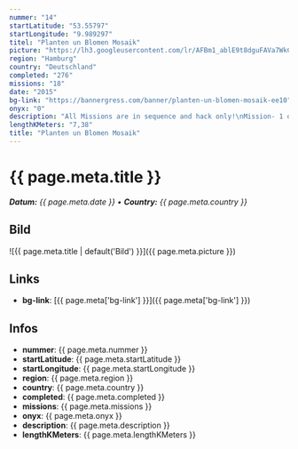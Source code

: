 ```yaml
---
nummer: "14"
startLatitude: "53.55797"
startLongitude: "9.989297"
titel: "Planten un Blomen Mosaik"
picture: "https://lh3.googleusercontent.com/lr/AFBm1_ablE9t8dguFAVa7WkC20igXNC_CJ3d0McZzTG7KJhzuGBn9UfxHTPUdIFlps5ptwZvsB10lzlgMSPE0vTCpQa4bniIwVuFppgUzhPYfAZihqPwwQi8NdcdLYJkLluUbsmpLR2-FfQ-o2sy6AwCYysvuisy3KdwZA73of1fql_Q-bygNBnRUiZIshLbsxqqsm8XbhLEO_RZArsxgL02Bimb7zLkQbjFR22uVJeg9XNy-_7-wTJ7Xy0xcI9wOQJ16bdnOaOm0S3_uJwHEcj9N7sPAxAtdfqDavp8j3vZ4GEJ-TXbKNddv6mxuu5Fpo7mOjadBBhK20BW630oP6nebO8MWvvZBe_L2jxXHvckIybLOuPsMTT3Q3MKBVcVv5jW2kUYyQhZQnkAN8Q5q4jgDU-yBERRyQCC3W_PocDN1cqoCWQ29RvCWPz2oMZPzQKYpnDYDg9hdNve7kWpaezKhubVFL8K2-IqUhCPuYvjyO7P0LRcrUQtI0ew7STHOo2pCIrgwAdOgMkwtFrIZPFOrKYcbdtJ4yTpFH_SXaiuCTFH5sBNAPwG6GfF8UOg8ezPRObT3-7BL1gALxgAOERl5Scp50sV-jfxQ5Hy_a0ANWUdpz6yZ9pFHj5y54ToEF8j23O61CEwVjcRxTberVg3f4hraaMU2ctAL8jjEMu3TOcDoivcaxQxslcTdB0VQ5D8aV5o5zpyfA"
region: "Hamburg"
country: "Deutschland"
completed: "276"
missions: "18"
date: "2015"
bg-link: "https://bannergress.com/banner/planten-un-blomen-mosaik-ee10"
onyx: "0"
description: "All Missions are in sequence and hack only!\nMission- 1 of 18\nLocation- Hamburg Germany\nOpening Hours\nJan-Mar | 7–20 Uhr\nApr | 7–22 Uhr\nMay–Sep | 7-23 Uhr\nOct–Dec | 7–20 Uhr"
lengthKMeters: "7,38"
title: "Planten un Blomen Mosaik"
---
```


# {{ page.meta.title }}
_**Datum:** {{ page.meta.date }} • **Country:** {{ page.meta.country }}_

## Bild
![{{ page.meta.title | default('Bild') }}]({{ page.meta.picture }})

## Links
- **bg-link**: [{{ page.meta['bg-link'] }}]({{ page.meta['bg-link'] }})

## Infos
- **nummer**: {{ page.meta.nummer }}
- **startLatitude**: {{ page.meta.startLatitude }}
- **startLongitude**: {{ page.meta.startLongitude }}
- **region**: {{ page.meta.region }}
- **country**: {{ page.meta.country }}
- **completed**: {{ page.meta.completed }}
- **missions**: {{ page.meta.missions }}
- **onyx**: {{ page.meta.onyx }}
- **description**: {{ page.meta.description }}
- **lengthKMeters**: {{ page.meta.lengthKMeters }}

